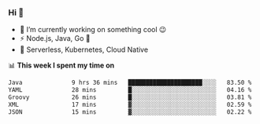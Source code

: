 ### Hi 👋

<!--
**nodejh/nodejh** is a ✨ _special_ ✨ repository because its `README.md` (this file) appears on your GitHub profile.

Here are some ideas to get you started:

- 🔭 I’m currently working on ...
- 🌱 I’m currently learning ...
- 👯 I’m looking to collaborate on ...
- 🤔 I’m looking for help with ...
- 💬 Ask me about ...
- 📫 How to reach me: ...
- 😄 Pronouns: ...
- ⚡ Fun fact: ...
-->

- 🔭 I’m currently working on something cool :wink:
- ⚡ Node.js, Java, Go :thought_balloon:
- 🤖 Serverless, Kubernetes, Cloud Native

📊 **This week I spent my time on**

<!--START_SECTION:waka-->

```txt
Java              9 hrs 36 mins   █████████████████████░░░░   83.50 %
YAML              28 mins         █░░░░░░░░░░░░░░░░░░░░░░░░   04.16 %
Groovy            26 mins         █░░░░░░░░░░░░░░░░░░░░░░░░   03.81 %
XML               17 mins         ▓░░░░░░░░░░░░░░░░░░░░░░░░   02.59 %
JSON              15 mins         ▓░░░░░░░░░░░░░░░░░░░░░░░░   02.22 %
```

<!--END_SECTION:waka-->


<!--
:traffic_light: **Visitors**

![visitors](https://visitor-badge.glitch.me/badge?page_id=nodejh.nodejh)
-->
